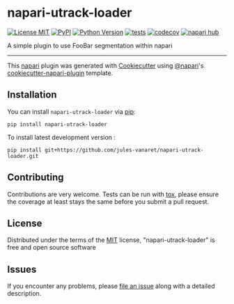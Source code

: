 # napari-utrack-loader

[![License MIT](https://img.shields.io/pypi/l/napari-utrack-loader.svg?color=green)](https://github.com/jules-vanaret/napari-utrack-loader/raw/main/LICENSE)
[![PyPI](https://img.shields.io/pypi/v/napari-utrack-loader.svg?color=green)](https://pypi.org/project/napari-utrack-loader)
[![Python Version](https://img.shields.io/pypi/pyversions/napari-utrack-loader.svg?color=green)](https://python.org)
[![tests](https://github.com/jules-vanaret/napari-utrack-loader/workflows/tests/badge.svg)](https://github.com/jules-vanaret/napari-utrack-loader/actions)
[![codecov](https://codecov.io/gh/jules-vanaret/napari-utrack-loader/branch/main/graph/badge.svg)](https://codecov.io/gh/jules-vanaret/napari-utrack-loader)
[![napari hub](https://img.shields.io/endpoint?url=https://api.napari-hub.org/shields/napari-utrack-loader)](https://napari-hub.org/plugins/napari-utrack-loader)

A simple plugin to use FooBar segmentation within napari

----------------------------------

This [napari] plugin was generated with [Cookiecutter] using [@napari]'s [cookiecutter-napari-plugin] template.

<!--
Don't miss the full getting started guide to set up your new package:
https://github.com/napari/cookiecutter-napari-plugin#getting-started

and review the napari docs for plugin developers:
https://napari.org/stable/plugins/index.html
-->

## Installation

You can install `napari-utrack-loader` via [pip]:

    pip install napari-utrack-loader



To install latest development version :

    pip install git+https://github.com/jules-vanaret/napari-utrack-loader.git


## Contributing

Contributions are very welcome. Tests can be run with [tox], please ensure
the coverage at least stays the same before you submit a pull request.

## License

Distributed under the terms of the [MIT] license,
"napari-utrack-loader" is free and open source software

## Issues

If you encounter any problems, please [file an issue] along with a detailed description.

[napari]: https://github.com/napari/napari
[Cookiecutter]: https://github.com/audreyr/cookiecutter
[@napari]: https://github.com/napari
[MIT]: http://opensource.org/licenses/MIT
[BSD-3]: http://opensource.org/licenses/BSD-3-Clause
[GNU GPL v3.0]: http://www.gnu.org/licenses/gpl-3.0.txt
[GNU LGPL v3.0]: http://www.gnu.org/licenses/lgpl-3.0.txt
[Apache Software License 2.0]: http://www.apache.org/licenses/LICENSE-2.0
[Mozilla Public License 2.0]: https://www.mozilla.org/media/MPL/2.0/index.txt
[cookiecutter-napari-plugin]: https://github.com/napari/cookiecutter-napari-plugin

[file an issue]: https://github.com/jules-vanaret/napari-utrack-loader/issues

[napari]: https://github.com/napari/napari
[tox]: https://tox.readthedocs.io/en/latest/
[pip]: https://pypi.org/project/pip/
[PyPI]: https://pypi.org/
